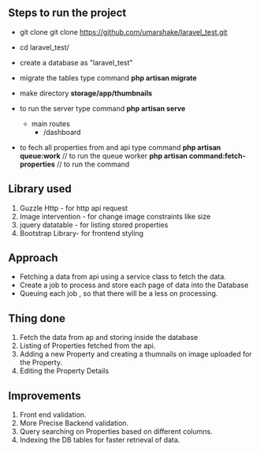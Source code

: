 ## Steps to run the project

- git clone git clone https://github.com/umarshake/laravel_test.git
- cd laravel_test/
- create a database as "laravel_test"
- migrate the tables type command 
     **php artisan migrate**
- make directory  **storage/app/thumbnails**

- to run the server type command
     **php artisan serve**
    - main routes
        - /dashboard
- to fech all properties from and api type command
     **php artisan queue:work**  // to run the queue worker
     **php artisan command:fetch-properties** // to run the command


## Library used
1. Guzzle Http - for http api request
2. Image intervention - for change image constraints like size
3. jquery datatable - for listing stored properties
4. Bootstrap Library- for frontend styling 

## Approach
 - Fetching a data from api using a service class to fetch the data.
 - Create a job to process and store each page of data into the Database
 - Queuing each job , so that there will be a less on processing.
 

## Thing done
1. Fetch the data from ap and storing inside the database
2. Listing of Properties fetched from the api.
3. Adding a new Property and creating a thumnails on image uploaded for the Property.
4. Editing the Property Details

## Improvements
1. Front end validation.
2. More Precise Backend validation.
3. Query searching on Properties based on different columns.
4. Indexing the DB tables for faster retrieval of data.
